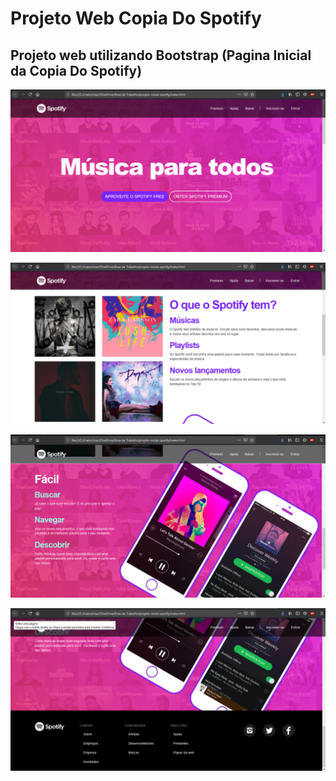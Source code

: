 # Projeto Web Copia Do Spotify
## Projeto web utilizando Bootstrap (Pagina Inicial da Copia Do Spotify)


![Imagem Header](https://github.com/RicardoDkw/ProjetoWebCopiaDoSpotify/blob/master/imagensProjetoWeb%20Header.jpeg)

![Imagem Body 1](https://github.com/RicardoDkw/ProjetoWebCopiaDoSpotify/blob/master/imagensProjetoWeb%20Body(1).jpeg)

![Imagem Body 2](https://github.com/RicardoDkw/ProjetoWebCopiaDoSpotify/blob/master/imagensProjetoWeb%20Body(2).jpeg)

![Imagem Footer](https://github.com/RicardoDkw/ProjetoWebCopiaDoSpotify/blob/master/imagensProjetoWeb%20Footer.jpeg)
